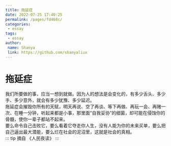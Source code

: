 ```yaml
---
title: 拖延症
date: 2022-07-25 17:40:25
permalink: /pages/fd468c/
categories: 
 - essay
tags: 
 - essay
author: 
 name: Shanya
 link: https://github.com/shanyaliux
---
```


# 拖延症

我们所要做的事，应当一想到就做。因为人的想法是会变化的，有多少舌头、多少手、多少意外，就会有多少犹豫、多少延迟。  
拖延症会摧毁你所有的天赋，明天再说、空了再谈、等下再做、再玩一会、再赌一次、在睡一分钟，听起来都是小事，那里面“自我妥协”的细菌，却可能在侵蚀你的骨髓，使你一辈子都站不起来。  
要么命令自己击败它，要么看着它夺走你人生，没有人能为你的未来买单，要么把自己逼出最大潜能，要么烂在社会的泥沼里，这就是社会的真相。  
::: tip 摘自
《人民夜读》
:::
